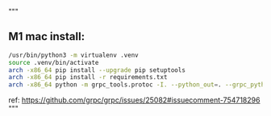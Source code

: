 """

## M1 mac install:

```sh
/usr/bin/python3 -m virtualenv .venv
source .venv/bin/activate
arch -x86_64 pip install --upgrade pip setuptools
arch -x86_64 pip install -r requirements.txt
arch -x86_64 python -m grpc_tools.protoc -I. --python_out=. --grpc_python_out=. ../apm_test_client.proto
```
ref: https://github.com/grpc/grpc/issues/25082#issuecomment-754718296
"""
